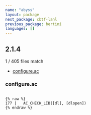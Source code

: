 ```yaml
---
name: "abyss"
layout: package
next_package: cbtf-lanl
previous_package: bertini
languages: []
---
```

## 2.1.4
1 / 405 files match

 - [configure.ac](#configureac)

### configure.ac

```

{% raw %}
177 | 	AC_CHECK_LIB([dl], [dlopen])
{% endraw %}

```